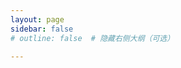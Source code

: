 ```yaml
---
layout: page
sidebar: false  
# outline: false  # 隐藏右侧大纲（可选）

---
```




<script setup>
import ProductC1Index from '../../components/product/ProductC1Index.vue'


//import Modal from './Modal.vue'



</script>

<ProductC1Index/>

<style module>

</style>